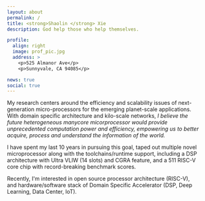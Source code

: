 ```yaml
---
layout: about
permalink: /
title: <strong>Shaolin </strong> Xie
description: God help those who help themselves.

profile:
  align: right
  image: prof_pic.jpg
  address: >
    <p>525 Almanor Ave</p>
    <p>Sunnyvale, CA 94085</p>

news: true
social: true
---
```


My research centers around the efficiency and scalability issues of next-generation micro-processors for the emerging planet-scale applications. With domain specific architecture and kilo-scale networks, *I believe the future heterogeneous manycore micorprocessor would provide unprecedented computation power and efficiency, empowering us to better acquire, process and understand the information of the world.* 

I have spent my last 10 years in pursuing this goal, taped out multiple novel microprocessor along 
with the toolchains/runtime support, 
including a DSP architecture with Ultra VLIW (14 slots) and CGRA feature, 
and a 511 RISC-V core chip with record-breaking benchmark scores. 

Recently, I'm interested in open source processor architecture (RISC-V), and hardware/software stack of Domain Specific Accelerator (DSP, Deep Learning, Data Center, IoT).

